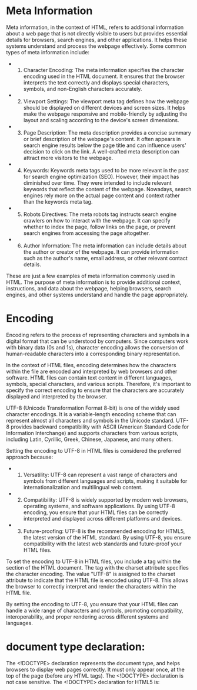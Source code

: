 # Meta Information
Meta information, in the context of HTML, refers to additional information about a web page that is not directly visible to users but provides essential details for browsers, search engines, and other applications. It helps these systems understand and process the webpage effectively.
Some common types of meta information include:

- 1. Character Encoding: The meta information specifies the character encoding used in the HTML document. It ensures that the browser interprets the text correctly and displays special characters, symbols, and non-English characters accurately.

- 2. Viewport Settings: The viewport meta tag defines how the webpage should be displayed on different devices and screen sizes. It helps make the webpage responsive and mobile-friendly by adjusting the layout and scaling according to the device's screen dimensions.

- 3. Page Description: The meta description provides a concise summary or brief description of the webpage's content. It often appears in search engine results below the page title and can influence users' decision to click on the link. A well-crafted meta description can attract more visitors to the webpage.

- 4. Keywords: Keywords meta tags used to be more relevant in the past for search engine optimization (SEO). However, their impact has diminished over time. They were intended to include relevant keywords that reflect the content of the webpage. Nowadays, search engines rely more on the actual page content and context rather than the keywords meta tag.

- 5. Robots Directives: The meta robots tag instructs search engine crawlers on how to interact with the webpage. It can specify whether to index the page, follow links on the page, or prevent search engines from accessing the page altogether.

- 6. Author Information: The meta information can include details about the author or creator of the webpage. It can provide information such as the author's name, email address, or other relevant contact details.

These are just a few examples of meta information commonly used in HTML. The purpose of meta information is to provide additional context, instructions, and data about the webpage, helping browsers, search engines, and other systems understand and handle the page appropriately.


# Encoding
Encoding refers to the process of representing characters and symbols in a digital format that can be understood by computers. Since computers work with binary data (0s and 1s), character encoding allows the conversion of human-readable characters into a corresponding binary representation.

In the context of HTML files, encoding determines how the characters within the file are encoded and interpreted by web browsers and other software. HTML files can contain text content in different languages, symbols, special characters, and various scripts. Therefore, it's important to specify the correct encoding to ensure that the characters are accurately displayed and interpreted by the browser.

UTF-8 (Unicode Transformation Format 8-bit) is one of the widely used character encodings. It is a variable-length encoding scheme that can represent almost all characters and symbols in the Unicode standard. UTF-8 provides backward compatibility with ASCII (American Standard Code for Information Interchange) and supports characters from various scripts, including Latin, Cyrillic, Greek, Chinese, Japanese, and many others.

Setting the encoding to UTF-8 in HTML files is considered the preferred approach because:

- 1. Versatility: UTF-8 can represent a vast range of characters and symbols from different languages and scripts, making it suitable for internationalization and multilingual web content.

- 2. Compatibility: UTF-8 is widely supported by modern web browsers, operating systems, and software applications. By using UTF-8 encoding, you ensure that your HTML files can be correctly interpreted and displayed across different platforms and devices.

- 3. Future-proofing: UTF-8 is the recommended encoding for HTML5, the latest version of the HTML standard. By using UTF-8, you ensure compatibility with the latest web standards and future-proof your HTML files.

To set the encoding to UTF-8 in HTML files, you include a <meta> tag within the <head> section of the HTML document. The <meta> tag with the charset attribute specifies the character encoding. The value "UTF-8" is assigned to the charset attribute to indicate that the HTML file is encoded using UTF-8. This allows the browser to correctly interpret and render the characters within the HTML file.

By setting the encoding to UTF-8, you ensure that your HTML files can handle a wide range of characters and symbols, promoting compatibility, interoperability, and proper rendering across different systems and languages.


# document type declaration: <!DOCTYPE html>
The <!DOCTYPE> declaration represents the document type, and helps browsers to display web pages correctly.
It must only appear once, at the top of the page (before any HTML tags).
The <!DOCTYPE> declaration is not case sensitive.
The <!DOCTYPE> declaration for HTML5 is:
<!DOCTYPE html>
